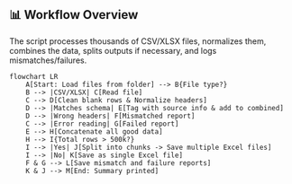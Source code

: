 ## 📊 Workflow Overview

The script processes thousands of CSV/XLSX files, normalizes them, 
combines the data, splits outputs if necessary, and logs mismatches/failures.

```mermaid
flowchart LR
    A[Start: Load files from folder] --> B{File type?}
    B --> |CSV/XLSX| C[Read file]
    C --> D[Clean blank rows & Normalize headers]
    D --> |Matches schema| E[Tag with source info & add to combined]
    D --> |Wrong headers| F[Mismatched report]
    C --> |Error reading| G[Failed report]
    E --> H[Concatenate all good data]
    H --> I{Total rows > 500k?}
    I --> |Yes| J[Split into chunks -> Save multiple Excel files]
    I --> |No| K[Save as single Excel file]
    F & G --> L[Save mismatch and failure reports]
    K & J --> M[End: Summary printed]
